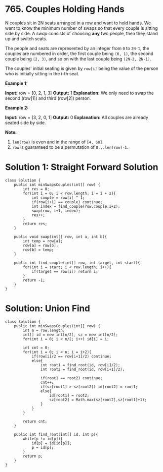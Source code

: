 # 765. Couples Holding Hands
N couples sit in 2N seats arranged in a row and want to hold hands. We want to know the minimum number of swaps so that every couple is sitting side by side. A  _swap_  consists of choosing  **any**  two people, then they stand up and switch seats.

The people and seats are represented by an integer from  `0`  to  `2N-1`, the couples are numbered in order, the first couple being  `(0, 1)`, the second couple being  `(2, 3)`, and so on with the last couple being  `(2N-2, 2N-1)`.

The couples' initial seating is given by  `row[i]`  being the value of the person who is initially sitting in the i-th seat.

**Example 1:**  

**Input:** row = [0, 2, 1, 3]
**Output:** 1
**Explanation:** We only need to swap the second (row[1]) and third (row[2]) person.

**Example 2:**  

**Input:** row = [3, 2, 0, 1]
**Output:** 0
**Explanation:** All couples are already seated side by side.

**Note:**

1.  `len(row)`  is even and in the range of  `[4, 60]`.
2.  `row`  is guaranteed to be a permutation of  `0...len(row)-1`.

# Solution 1: Straight Forward Solution
```
class Solution {
    public int minSwapsCouples(int[] row) {
        int res = 0;
        for(int i = 0; i < row.length; i = i + 2){
            int couple = row[i] ^ 1;
            if(row[i+1] == couple) continue;
            int index = find_couple(row,couple,i+2);
            swap(row, i+1, index);
            res++;
        }
        return res;
    }
    
    public void swap(int[] row, int a, int b){
        int temp = row[a];
        row[a] = row[b];
        row[b] = temp;
    } 

    public int find_couple(int[] row, int target, int start){
        for(int i = start; i < row.length; i++){
            if(target == row[i]) return i;
        }
        return -1;
    }
}
```


# Solution: Union Find
```
class Solution {
    public int minSwapsCouples(int[] row) {
        int n = row.length; 
        int[] id = new int[n/2], sz = new int[n/2];
        for(int i = 0; i < n/2; i++) id[i] = i;
        
        int cnt = 0;
        for(int i = 0; i < n; i = i+2){
            if(row[i]/2 == row[i+1]/2) continue;
            else{
                int root1 = find_root(id, row[i]/2);
                int root2 = find_root(id, row[i+1]/2);
                
                if(root1 == root2) continue;
                cnt++;
                if(sz[root1] > sz[root2]) id[root2] = root1;
                else{
                    id[root1] = root2;
                    sz[root2] = Math.max(sz[root2],sz[root1]+1);
                }
            }
        }
        
        return cnt;
    }
    
    public int find_root(int[] id, int p){
        while(p != id[p]){
            id[p] = id[id[p]];
            p = id[p];
        }
        return p;
    }
}
```
